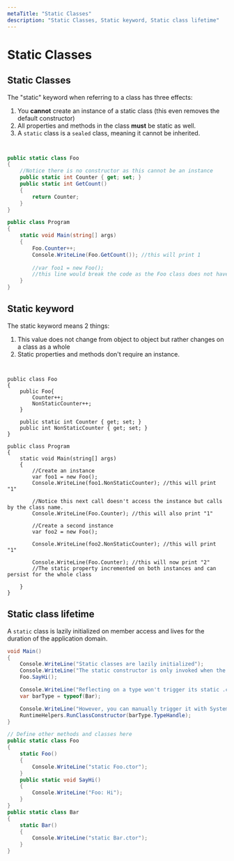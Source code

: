 ```yaml
---
metaTitle: "Static Classes"
description: "Static Classes, Static keyword, Static class lifetime"
---
```


# Static Classes



## Static Classes


The "static" keyword when referring to a class has three effects:

1. You **cannot** create an instance of a static class (this even removes the default constructor)
1. All properties and methods in the class **must** be static as well.
1. A `static` class is a `sealed` class, meaning it cannot be inherited.

```cs


public static class Foo
{
    //Notice there is no constructor as this cannot be an instance
    public static int Counter { get; set; }
    public static int GetCount()
    {
        return Counter;
    }
}

public class Program 
{
    static void Main(string[] args)
    {
        Foo.Counter++;
        Console.WriteLine(Foo.GetCount()); //this will print 1
        
        //var foo1 = new Foo(); 
        //this line would break the code as the Foo class does not have a constructor
    }
}

```



## Static keyword


The static keyword means 2 things:

1. This value does not change from object to object but rather changes on a class as a whole
1. Static properties and methods don't require an instance.

```


public class Foo
{
    public Foo{
        Counter++;
        NonStaticCounter++;
    }

    public static int Counter { get; set; }
    public int NonStaticCounter { get; set; }
}

public class Program 
{
    static void Main(string[] args)
    {
        //Create an instance
        var foo1 = new Foo();
        Console.WriteLine(foo1.NonStaticCounter); //this will print "1"

        //Notice this next call doesn't access the instance but calls by the class name.
        Console.WriteLine(Foo.Counter); //this will also print "1"

        //Create a second instance
        var foo2 = new Foo();

        Console.WriteLine(foo2.NonStaticCounter); //this will print "1"

        Console.WriteLine(Foo.Counter); //this will now print "2"
        //The static property incremented on both instances and can persist for the whole class

    }
}

```



## Static class lifetime


A `static` class is lazily initialized on member access and lives for the duration of the application domain.

```cs
void Main()
{
    Console.WriteLine("Static classes are lazily initialized");
    Console.WriteLine("The static constructor is only invoked when the class is first accessed");
    Foo.SayHi();

    Console.WriteLine("Reflecting on a type won't trigger its static .ctor");
    var barType = typeof(Bar);

    Console.WriteLine("However, you can manually trigger it with System.Runtime.CompilerServices.RuntimeHelpers");
    RuntimeHelpers.RunClassConstructor(barType.TypeHandle);
}

// Define other methods and classes here
public static class Foo
{
    static Foo()
    {
        Console.WriteLine("static Foo.ctor");
    }
    public static void SayHi()
    {
        Console.WriteLine("Foo: Hi");
    }
}
public static class Bar
{
    static Bar()
    {
        Console.WriteLine("static Bar.ctor");
    }
}

```

